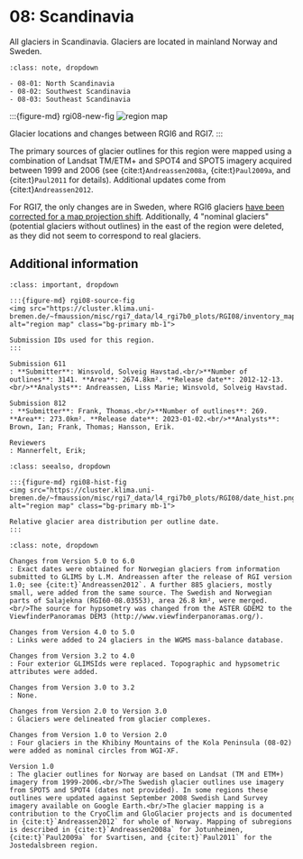 # 08: Scandinavia

All glaciers in Scandinavia. Glaciers are located in mainland Norway and Sweden.

```{admonition} Subregions
:class: note, dropdown

- 08-01: North Scandinavia
- 08-02: Southwest Scandinavia
- 08-03: Southeast Scandinavia

```


:::{figure-md} rgi08-new-fig
<img src="https://cluster.klima.uni-bremen.de/~fmaussion/misc/rgi7_data/l4_rgi7b0_plots/RGI08/isrgi6_map.jpeg" alt="region map" class="bg-primary mb-1">

Glacier locations and changes between RGI6 and RGI7.
:::

The primary sources of glacier outlines for this region were mapped using a combination of Landsat TM/ETM+
and SPOT4 and SPOT5 imagery acquired between 1999 and 2006 (see {cite:t}`Andreassen2008a`, {cite:t}`Paul2009a`, and {cite:t}`Paul2011`
for details). Additional updates come from {cite:t}`Andreassen2012`. 

For RGI7, the only changes are in Sweden, where RGI6 glaciers [have been corrected for a map projection shift](https://github.com/GLIMS-RGI/rgi7_scripts/issues/36). 
Additionally, 4 "nominal glaciers" (potential glaciers without outlines) in the east of the region were deleted, as they did not seem to correspond to real glaciers.

## Additional information 

```{admonition} Data sources and analysts
:class: important, dropdown

:::{figure-md} rgi08-source-fig
<img src="https://cluster.klima.uni-bremen.de/~fmaussion/misc/rgi7_data/l4_rgi7b0_plots/RGI08/inventory_map.jpeg" alt="region map" class="bg-primary mb-1">

Submission IDs used for this region.
:::

Submission 611
: **Submitter**: Winsvold, Solveig Havstad.<br/>**Number of outlines**: 3141. **Area**: 2674.8km². **Release date**: 2012-12-13.<br/>**Analysts**: Andreassen, Liss Marie; Winsvold, Solveig Havstad.

Submission 812
: **Submitter**: Frank, Thomas.<br/>**Number of outlines**: 269. **Area**: 273.0km². **Release date**: 2023-01-02.<br/>**Analysts**: Brown, Ian; Frank, Thomas; Hansson, Erik.

Reviewers
: Mannerfelt, Erik;

```

```{admonition} Outlines date distribution
:class: seealso, dropdown

:::{figure-md} rgi08-hist-fig
<img src="https://cluster.klima.uni-bremen.de/~fmaussion/misc/rgi7_data/l4_rgi7b0_plots/RGI08/date_hist.png" alt="region map" class="bg-primary mb-1">

Relative glacier area distribution per outline date.
:::

```

```{admonition} Version history
:class: note, dropdown

Changes from Version 5.0 to 6.0
: Exact dates were obtained for Norwegian glaciers from information submitted to GLIMS by L.M. Andreassen after the release of RGI version 1.0; see {cite:t}`Andreassen2012`. A further 885 glaciers, mostly small, were added from the same source. The Swedish and Norwegian parts of Salajekna (RGI60-08.03553), area 26.8 km², were merged.<br/>The source for hypsometry was changed from the ASTER GDEM2 to the ViewfinderPanoramas DEM3 (http://www.viewfinderpanoramas.org/).

Changes from Version 4.0 to 5.0
: Links were added to 24 glaciers in the WGMS mass-balance database.

Changes from Version 3.2 to 4.0
: Four exterior GLIMSIds were replaced. Topographic and hypsometric attributes were added.

Changes from Version 3.0 to 3.2
: None.

Changes from Version 2.0 to Version 3.0
: Glaciers were delineated from glacier complexes.

Changes from Version 1.0 to Version 2.0
: Four glaciers in the Khibiny Mountains of the Kola Peninsula (08-02) were added as nominal circles from WGI-XF.

Version 1.0
: The glacier outlines for Norway are based on Landsat (TM and ETM+) imagery from 1999-2006.<br/>The Swedish glacier outlines use imagery from SPOT5 and SPOT4 (dates not provided). In some regions these outlines were updated against September 2008 Swedish Land Survey imagery available on Google Earth.<br/>The glacier mapping is a contribution to the CryoClim and GloGlacier projects and is documented in {cite:t}`Andreassen2012` for whole of Norway. Mapping of subregions is described in {cite:t}`Andreassen2008a` for Jotunheimen, {cite:t}`Paul2009a` for Svartisen, and {cite:t}`Paul2011` for the Jostedalsbreen region.

```